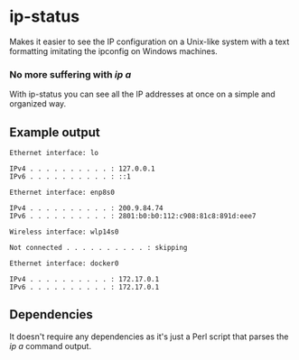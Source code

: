 # ip-status

Makes it easier to see the IP configuration on a Unix-like system with a text formatting imitating the ipconfig on Windows machines.

### No more suffering with _ip a_

With ip-status you can see all the IP addresses at once on a simple and organized way.

## Example output
```
Ethernet interface: lo

IPv4 . . . . . . . . . . : 127.0.0.1
IPv6 . . . . . . . . . . : ::1

Ethernet interface: enp8s0

IPv4 . . . . . . . . . . : 200.9.84.74
IPv6 . . . . . . . . . . : 2801:b0:b0:112:c908:81c8:891d:eee7

Wireless interface: wlp14s0

Not connected . . . . . . . . . . : skipping

Ethernet interface: docker0

IPv4 . . . . . . . . . . : 172.17.0.1
IPv6 . . . . . . . . . . : 172.17.0.1
```
## Dependencies

It doesn't require any dependencies as it's just a Perl script that parses the _ip a_ command output.
